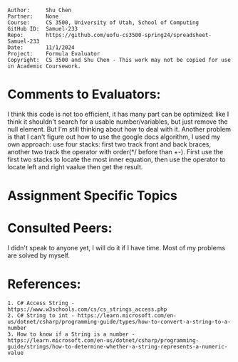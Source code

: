 ```
Author:     Shu Chen
Partner:    None
Course:     CS 3500, University of Utah, School of Computing
GitHub ID:  Samuel-233
Repo:       https://github.com/uofu-cs3500-spring24/spreadsheet-Samuel-233
Date:       11/1/2024
Project:    Formula Evaluator
Copyright:  CS 3500 and Shu Chen - This work may not be copied for use in Academic Coursework.
```

# Comments to Evaluators:

I think this code is not too efficient, it has many part can be optimized: like I think it shouldn't search for a usable number/variables, but just remove the null element. But I'm still thinking about how to deal with it.
Another problem is that I can't figure out how to use the google docs algorithm, I used my own approach: use four stacks: first two track front and back braces, another two track the operator with order(*/ before than +-). First use the first two stacks to locate the most inner equation, then use the operator to locate left and right vaalue then get the result.

# Assignment Specific Topics


# Consulted Peers:

I didn't speak to anyone yet, I will do it if I have time. Most of my problems are solved by myself.

# References:

    1. C# Access String - https://www.w3schools.com/cs/cs_strings_access.php
    2. C# String to int - https://learn.microsoft.com/en-us/dotnet/csharp/programming-guide/types/how-to-convert-a-string-to-a-number
    3. How to know if a String is a number - https://learn.microsoft.com/en-us/dotnet/csharp/programming-guide/strings/how-to-determine-whether-a-string-represents-a-numeric-value